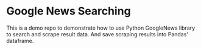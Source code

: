 # Google News Searching 
This is a demo repo to demonstrate how to use Python GoogleNews library to search and scrape result data. And save scraping results into Pandas' dataframe.
